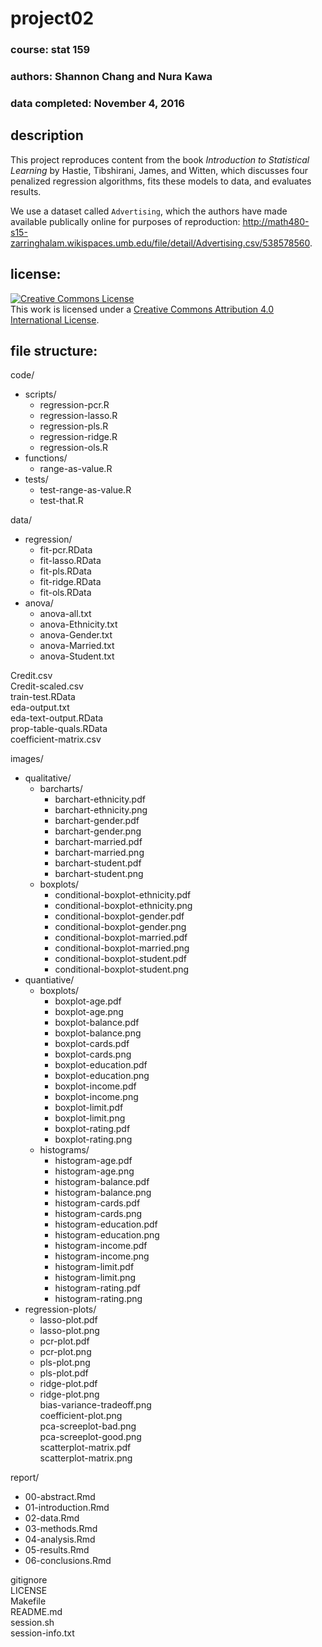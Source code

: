 # project02

### course: stat 159
### authors: Shannon Chang and Nura Kawa
### data completed: November 4, 2016


## description
This project reproduces content from the book _Introduction to Statistical Learning_ by Hastie, Tibshirani, James, and Witten, which discusses four penalized regression algorithms, fits these models to data, and evaluates results. 

We use a dataset called `Advertising`, which the authors have made available publically online for purposes of reproduction: http://math480-s15-zarringhalam.wikispaces.umb.edu/file/detail/Advertising.csv/538578560.  

## license:
<a rel="license" href="http://creativecommons.org/licenses/by/4.0/"><img alt="Creative Commons License" style="border-width:0" src="https://i.creativecommons.org/l/by/4.0/88x31.png" /></a><br />This work is licensed under a <a rel="license" href="http://creativecommons.org/licenses/by/4.0/">Creative Commons Attribution 4.0 International License</a>.


## file structure:

code/  
+ scripts/  
  + regression-pcr.R  
  + regression-lasso.R  
  + regression-pls.R  
  + regression-ridge.R  
  + regression-ols.R  
+ functions/  
  + range-as-value.R  
+ tests/  
  + test-range-as-value.R  
  + test-that.R  
  
data/
+ regression/  
  + fit-pcr.RData  
  + fit-lasso.RData  
  + fit-pls.RData  
  + fit-ridge.RData  
  + fit-ols.RData  
+ anova/  
  + anova-all.txt  
  + anova-Ethnicity.txt  
  + anova-Gender.txt  
  + anova-Married.txt  
  + anova-Student.txt   
  
Credit.csv  
Credit-scaled.csv  
train-test.RData  
eda-output.txt  
eda-text-output.RData   
prop-table-quals.RData  
coefficient-matrix.csv  
  
images/   
+ qualitative/
  + barcharts/
    + barchart-ethnicity.pdf  
    + barchart-ethnicity.png  
    + barchart-gender.pdf  
    + barchart-gender.png  
    + barchart-married.pdf  
    + barchart-married.png  
    + barchart-student.pdf  
    + barchart-student.png  
  + boxplots/  
    + conditional-boxplot-ethnicity.pdf  
    + conditional-boxplot-ethnicity.png
    + conditional-boxplot-gender.pdf  
    + conditional-boxplot-gender.png 
    + conditional-boxplot-married.pdf  
    + conditional-boxplot-married.png
    + conditional-boxplot-student.pdf  
    + conditional-boxplot-student.png  
+ quantiative/  
  + boxplots/  
    +  boxplot-age.pdf  
    +  boxplot-age.png  
    +  boxplot-balance.pdf  
    +  boxplot-balance.png  
    +  boxplot-cards.pdf  
    +  boxplot-cards.png  
    +  boxplot-education.pdf
    +  boxplot-education.png
    +  boxplot-income.pdf  
    +  boxplot-income.png  
    +  boxplot-limit.pdf  
    +  boxplot-limit.png
    +  boxplot-rating.pdf  
    +  boxplot-rating.png
  + histograms/   
    +  histogram-age.pdf  
    +  histogram-age.png  
    +  histogram-balance.pdf  
    +  histogram-balance.png  
    +  histogram-cards.pdf  
    +  histogram-cards.png  
    +  histogram-education.pdf
    +  histogram-education.png
    +  histogram-income.pdf  
    +  histogram-income.png  
    +  histogram-limit.pdf  
    +  histogram-limit.png
    +  histogram-rating.pdf  
    +  histogram-rating.png
+ regression-plots/  
  + lasso-plot.pdf
  + lasso-plot.png  
  + pcr-plot.pdf  
  + pcr-plot.png  
  + pls-plot.png      
  + pls-plot.pdf    
  + ridge-plot.pdf
  + ridge-plot.png  
bias-variance-tradeoff.png  
coefficient-plot.png  
pca-screeplot-bad.png  
pca-screeplot-good.png  
scatterplot-matrix.pdf  
scatterplot-matrix.png  
  
report/
+ 00-abstract.Rmd
+ 01-introduction.Rmd
+ 02-data.Rmd
+ 03-methods.Rmd
+ 04-analysis.Rmd
+ 05-results.Rmd
+ 06-conclusions.Rmd

gitignore  
LICENSE  
Makefile   
README.md  
session.sh  
session-info.txt  
